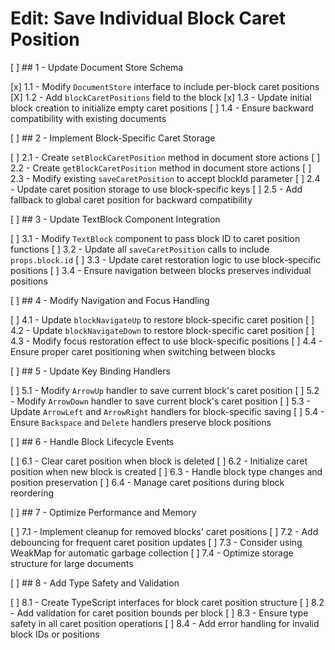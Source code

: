 # Edit: Save Individual Block Caret Position

[ ] ## 1 - Update Document Store Schema

[x] 1.1 - Modify `DocumentStore` interface to include per-block caret positions
[X] 1.2 - Add `blockCaretPositions` field to the block
[x] 1.3 - Update initial block creation to initialize empty caret positions
[ ] 1.4 - Ensure backward compatibility with existing documents

[ ] ## 2 - Implement Block-Specific Caret Storage

[ ] 2.1 - Create `setBlockCaretPosition` method in document store actions
[ ] 2.2 - Create `getBlockCaretPosition` method in document store actions
[ ] 2.3 - Modify existing `saveCaretPosition` to accept blockId parameter
[ ] 2.4 - Update caret position storage to use block-specific keys
[ ] 2.5 - Add fallback to global caret position for backward compatibility

[ ] ## 3 - Update TextBlock Component Integration

[ ] 3.1 - Modify `TextBlock` component to pass block ID to caret position functions
[ ] 3.2 - Update all `saveCaretPosition` calls to include `props.block.id`
[ ] 3.3 - Update caret restoration logic to use block-specific positions
[ ] 3.4 - Ensure navigation between blocks preserves individual positions

[ ] ## 4 - Modify Navigation and Focus Handling

[ ] 4.1 - Update `blockNavigateUp` to restore block-specific caret position
[ ] 4.2 - Update `blockNavigateDown` to restore block-specific caret position
[ ] 4.3 - Modify focus restoration effect to use block-specific positions
[ ] 4.4 - Ensure proper caret positioning when switching between blocks

[ ] ## 5 - Update Key Binding Handlers

[ ] 5.1 - Modify `ArrowUp` handler to save current block's caret position
[ ] 5.2 - Modify `ArrowDown` handler to save current block's caret position
[ ] 5.3 - Update `ArrowLeft` and `ArrowRight` handlers for block-specific saving
[ ] 5.4 - Ensure `Backspace` and `Delete` handlers preserve block positions

[ ] ## 6 - Handle Block Lifecycle Events

[ ] 6.1 - Clear caret position when block is deleted
[ ] 6.2 - Initialize caret position when new block is created
[ ] 6.3 - Handle block type changes and position preservation
[ ] 6.4 - Manage caret positions during block reordering

[ ] ## 7 - Optimize Performance and Memory

[ ] 7.1 - Implement cleanup for removed blocks' caret positions
[ ] 7.2 - Add debouncing for frequent caret position updates
[ ] 7.3 - Consider using WeakMap for automatic garbage collection
[ ] 7.4 - Optimize storage structure for large documents

[ ] ## 8 - Add Type Safety and Validation

[ ] 8.1 - Create TypeScript interfaces for block caret position structure
[ ] 8.2 - Add validation for caret position bounds per block
[ ] 8.3 - Ensure type safety in all caret position operations
[ ] 8.4 - Add error handling for invalid block IDs or positions
